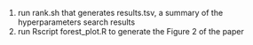 1) run rank.sh that generates results.tsv, a summary of the hyperparameters search results
2) run Rscript forest_plot.R to generate the Figure 2 of the paper
